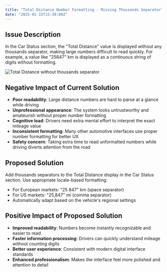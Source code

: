 ```yaml
---
title: "Total Distance Number Formatting - Missing Thousands Separator"
date: "2025-01-15T15:30:00Z"
---
```


## Issue Description

In the Car Status section, the "Total Distance" value is displayed without any thousands separator, making large numbers difficult to read quickly. For example, a value like "25847" km is displayed as a continuous string of digits without formatting.

![Total Distance without thousands separator](/issues/27-1.JPG)

## Negative Impact of Current Solution

- **Poor readability**: Large distance numbers are hard to parse at a glance while driving
- **Unprofessional appearance**: The system looks untrustworthy and amateurish without proper number formatting
- **Cognitive load**: Drivers need extra mental effort to interpret the exact mileage value
- **Inconsistent formatting**: Many other automotive interfaces use proper number formatting for better UX
- **Safety concern**: Taking extra time to read unformatted numbers while driving diverts attention from the road

## Proposed Solution

Add thousands separators to the Total Distance display in the Car Status section. Use appropriate locale-based formatting:

- For European markets: "25 847" km (space separator)
- For US markets: "25,847" mi (comma separator)
- Automatically adapt based on the vehicle's regional settings

## Positive Impact of Proposed Solution

- **Improved readability**: Numbers become instantly recognizable and easier to read
- **Faster information processing**: Drivers can quickly understand mileage without counting digits
- **Better user experience**: Consistent with modern digital interface standards
- **Enhanced professionalism**: Makes the interface feel more polished and attention to detail
